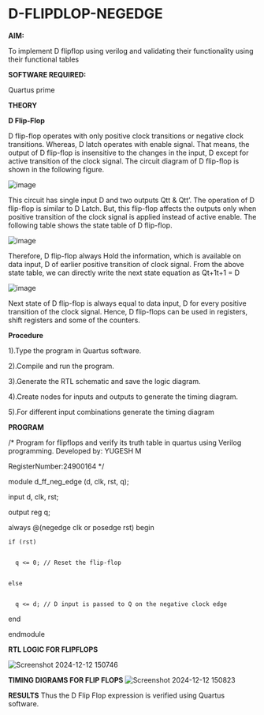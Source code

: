 # D-FLIPDLOP-NEGEDGE

**AIM:**

To implement  D flipflop using verilog and validating their functionality using their functional tables

**SOFTWARE REQUIRED:**

Quartus prime

**THEORY**

**D Flip-Flop**

D flip-flop operates with only positive clock transitions or negative clock transitions. Whereas, D latch operates with enable signal. That means, the output of D flip-flop is insensitive to the changes in the input, D except for active transition of the clock signal. The circuit diagram of D flip-flop is shown in the following figure.

![image](https://github.com/naavaneetha/D-FLIPDLOP-NEGEDGE/assets/154305477/48c81fe8-bc3f-40e7-95e2-519fc155ad51)

This circuit has single input D and two outputs Qtt & Qtt’. The operation of D flip-flop is similar to D Latch. But, this flip-flop affects the outputs only when positive transition of the clock signal is applied instead of active enable. The following table shows the state table of D flip-flop.

![image](https://github.com/naavaneetha/D-FLIPDLOP-NEGEDGE/assets/154305477/e5f3fda7-68ec-4a3a-a0a4-cf6f9cc4ab55)

Therefore, D flip-flop always Hold the information, which is available on data input, D of earlier positive transition of clock signal. From the above state table, we can directly write the next state equation as Qt+1t+1 = D

![image](https://github.com/naavaneetha/D-FLIPDLOP-NEGEDGE/assets/154305477/8592c0d8-2917-4142-91b9-d6c30dd891d2)

Next state of D flip-flop is always equal to data input, D for every positive transition of the clock signal. Hence, D flip-flops can be used in registers, shift registers and some of the counters.

**Procedure**

1).Type the program in Quartus software.


2).Compile and run the program.


3).Generate the RTL schematic and save the logic diagram.


4).Create nodes for inputs and outputs to generate the timing diagram.


5).For different input combinations generate the timing diagram


**PROGRAM**

/* Program for flipflops and verify its truth table in quartus using Verilog programming. Developed by: YUGESH M

RegisterNumber:24900164
*/



module d_ff_neg_edge (d, clk, rst, q);


  input d, clk, rst;

  
  output reg q;

  

  always @(negedge clk or posedge rst) begin

  
    if (rst)

    
      q <= 0; // Reset the flip-flop

      
    else

    
      q <= d; // D input is passed to Q on the negative clock edge

      
  end

  
endmodule




**RTL LOGIC FOR FLIPFLOPS**

![Screenshot 2024-12-12 150746](https://github.com/user-attachments/assets/736321cb-6681-4893-8e72-a43ee5c701f1)


**TIMING DIGRAMS FOR FLIP FLOPS**
![Screenshot 2024-12-12 150823](https://github.com/user-attachments/assets/28c585a1-6b69-48ce-bbdf-e706f08f6022)


**RESULTS**
Thus the D Flip Flop expression is verified using Quartus software.

